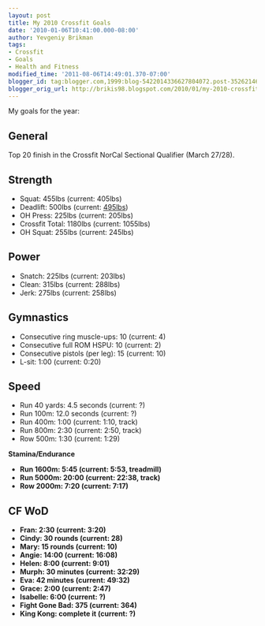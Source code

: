 ```yaml
---
layout: post
title: My 2010 Crossfit Goals
date: '2010-01-06T10:41:00.000-08:00'
author: Yevgeniy Brikman
tags:
- Crossfit
- Goals
- Health and Fitness
modified_time: '2011-08-06T14:49:01.370-07:00'
blogger_id: tag:blogger.com,1999:blog-5422014336627804072.post-3526214675911469731
blogger_orig_url: http://brikis98.blogspot.com/2010/01/my-2010-crossfit-goals.html
---
```


My goals for the year:

## General 

Top 20 finish in the Crossfit NorCal Sectional Qualifier (March 27/28). 

## Strength 

* Squat: 455lbs (current: 405lbs) 
* Deadlift: 500lbs (current: [495lbs](http://www.youtube.com/watch?v=Rj9W-Z9SUGQ)) 
* OH Press: 225lbs (current: 205lbs) 
* Crossfit Total: 1180lbs (current: 1055lbs) 
* OH Squat: 255lbs (current: 245lbs) 

## Power 

* Snatch: 225lbs (current: 203lbs) 
* Clean: 315lbs (current: 288lbs) 
* Jerk: 275lbs (current: 258lbs) 

## Gymnastics 

* Consecutive ring muscle-ups: 10 (current: 4) 
* Consecutive full ROM HSPU: 10 (current: 2) 
* Consecutive pistols (per leg): 15 (current: 10) 
* L-sit: 1:00 (current: 0:20) 

## Speed 

* Run 40 yards: 4.5 seconds (current: ?) 
* Run 100m: 12.0 seconds (current: ?) 
* Run 400m: 1:00 (current: 1:10, track) 
* Run 800m: 2:30 (current: 2:50, track) 
* Row 500m: 1:30 (current: 1:29)<b> 

Stamina/Endurance

* Run 1600m: 5:45 (current: 5:53, treadmill) 
* Run 5000m: 20:00 (current: 22:38, track) 
* Row 2000m: 7:20 (current: 7:17) 

## CF WoD 

* Fran: 2:30 (current: 3:20) 
* Cindy: 30 rounds (current: 28) 
* Mary: 15 rounds (current: 10) 
* Angie: 14:00 (current: 16:08) 
* Helen: 8:00 (current: 9:01) 
* Murph: 30 minutes (current: 32:29) 
* Eva: 42 minutes (current: 49:32) 
* Grace: 2:00 (current: 2:47) 
* Isabelle: 6:00 (current: ?) 
* Fight Gone Bad: 375 (current: 364) 
* King Kong: complete it (current: ?) 